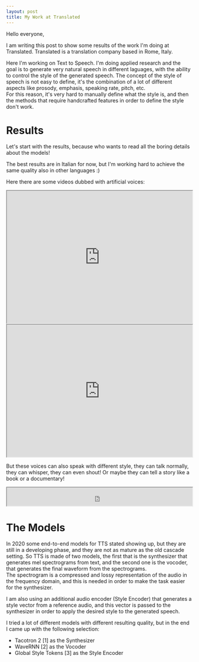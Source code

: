 ```yaml
---
layout: post
title: My Work at Translated
---
```


Hello everyone,

I am writing this post to show some results of the work I'm doing at Translated. Translated is a translation company based in Rome, Italy.<br>

Here I'm working on Text to Speech. I'm doing applied research and the goal is to generate very natural speech in different laguages, with the ability to control the style of the generated speech. The concept of the style of speech is not easy to define, it's the combination of a lot of different aspects like prosody, emphasis, speaking rate, pitch, etc.<br>
For this reason, it's very hard to manually define what the style is, and then the methods that require handcrafted features in order to define the style don't work.


# Results
Let's start with the results, because who wants to read all the boring details about the models!

The best results are in Italian for now, but I'm working hard to achieve the same quality also in other languages :)

Here there are some videos dubbed with artificial voices:

<iframe style="text-align:center; width:100%;" src="https://drive.google.com/file/d/1ZfV51EMJFmJkP1brQeVpDZapqou6iRCz/preview" width="480" height="360"></iframe>

<iframe style="text-align:center; width:100%;" src="https://drive.google.com/file/d/1hwbfuc23T4OxlHZSu0LQBbb21AZX34Ar/preview" width="480" height="360"></iframe>

But these voices can also speak with different style, they can talk normally, they can whisper, they can even shout! Or maybe they can tell a story like a book or a documentary!

<iframe style="text-align:center; width:100%;" src="https://drive.google.com/file/d/1yX1pBunJRZ3xTDGlRmAtZuJDqzFSys1m/preview" height="50"></iframe>

<audio src="https://drive.google.com/file/d/1yX1pBunJRZ3xTDGlRmAtZuJDqzFSys1m/preview"></audio>

# The Models
In 2020 some end-to-end models for TTS stated showing up, but they are still in a developing phase, and they are not as mature as the old cascade setting. So TTS is made of two models, the first that is the synthesizer that generates mel spectrograms from text, and the second one is the vocoder, that generates the final waveform from the spectrograms.<br>
The spectrogram is a compressed and lossy representation of the audio in the frequency domain, and this is needed in order to make the task easier for the synthesizer.

I am also using an additional audio encoder (Style Encoder) that generates a style vector from a reference audio, and this vector is passed to the synthesizer in order to apply the desired style to the generated speech.

I tried a lot of different models with different resulting quality, but in the end I came up with the following selection:
- Tacotron 2 [1] as the Synthesizer
- WaveRNN [2] as the Vocoder
- Global Style Tokens [3] as the Style Encoder
